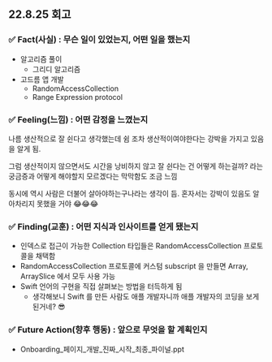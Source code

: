 ## 22.8.25 회고

### ✅ Fact(사실) : 무슨 일이 있었는지, 어떤 일을 했는지

- 알고리즘 풀이
  - 그리디 알고리즘
- 고드름 앱 개발
  - RandomAccessCollection
  - Range Expression protocol

### ✅ Feeling(느낌) : 어떤 감정을 느꼈는지

나름 생산적으로 잘 쉰다고 생각했는데 쉼 조차 생산적이여야한다는 강박을 가지고 있음을 알게 됨.

그럼 생산적이지 않으면서도 시간을 낭비하지 않고 잘 쉰다는 건 어떻게 하는걸까? 라는 궁금증과 어떻게 해야할지 모르겠다는 막막함도 조금 느낌

동시에 역시 사람은 더불어 살아야하는구나라는 생각이 듬. 혼자서는 강박이 있음도 알아차리지 못했을 거야 😂😂😂

### ✅ Finding(교훈) : 어떤 지식과 인사이트를 얻게 됐는지

- 인덱스로 접근이 가능한 Collection 타입들은 RandomAccessCollection 프로토콜을 채택함
- RandomAccessCollection 프로토콜에 커스텀 subscript 을 만들면 Array, ArraySlice 에서 모두 사용 가능
- Swift 언어의 구현을 직접 살펴보는 방법을 터득하게 됨
  - 생각해보니 Swift 를 만든 사람도 애플 개발자니까 애플 개발자의 코딩을 보게 된거네? 😎

### ✅ Future Action(향후 행동) : 앞으로 무엇을 할 계획인지

- Onboarding\_페이지\_개발\_진짜\_시작\_최종\_파이널.ppt

